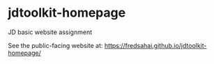 # jdtoolkit-homepage
JD basic website assignment 

See the public-facing website at: https://fredsahai.github.io/jdtoolkit-homepage/
